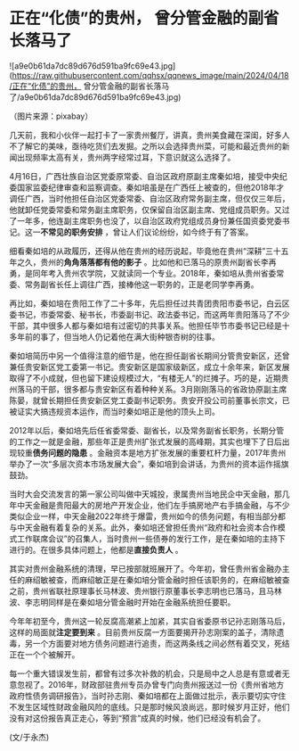 # 正在“化债”的贵州， 曾分管金融的副省长落马了

![a9e0b61da7dc89d676d591ba9fc69e43.jpg](https://raw.githubusercontent.com/qqhsx/qqnews_image/main/2024/04/18/正在“化债”的贵州， 曾分管金融的副省长落马了/a9e0b61da7dc89d676d591ba9fc69e43.jpg)

（图片来源：pixabay）

几天前，我和小伙伴一起打卡了一家贵州餐厅，讲真，贵州美食藏在深闺，好多人不了解它的美味，亟待吃货们去发掘。之所以会选择贵州菜，可能和最近贵州的新闻出现频率太高有关，贵州两字经常过耳，下意识就这么选择了。‍‍

4月16日，广西壮族自治区党委原常委、自治区政府原副主席秦如培，接受中央纪委国家监委纪律审查和监察调查。秦如培虽是在广西任上被查的，但他2018年才调任广西，当时他担任自治区党委常委、自治区政府常务副主席，但仅仅三年后，他就卸任党委常委和常务副主席职务，仅保留自治区副主席、党组成员职务。又过了一年多，他连副主席职务也没了，以自治区政府党组成员身份兼任国资委党委书记。这一**不常见的职务安排**
，曾让人们议论纷纷，如今终于有了答案。

细看秦如培的从政履历，还得从他在贵州的经历说起，毕竟他在贵州“深耕”三十五年之久，贵州的**角角落落都有他的影子**
。比如他和已落马的原贵州副省长李再勇，是同年考入贵州农学院，又就读同一个专业。2018年，秦如培从贵州省委常委、常务副省长任上调往广西，接棒他这一职务的，正是老同学李再勇。

再比如，秦如培在贵阳工作了二十多年，先后担任过共青团贵阳市委书记，白云区委书记，市委常委、秘书长，市委副书记、政法委书记，而这两年贵阳落马了不少干部，其中很多人都与秦如培有过密切的共事关系。他担任毕节市委书记已经是十多年前的事了，但当地人仍记着他在满大街种银杏树的往事。

秦如培简历中另一个值得注意的细节是，他在担任副省长期间分管贵安新区，还曾兼任贵安新区党工委第一书记。贵安新区是国家级新区，成立十余年来，新区发展取得了不小成就，但也留下建设规模过大，“有楼无人”的烂摊子。巧的是，近期贵州落马的干部，很多都与贵安新区有着种种关系。3月刚刚落马的省政协原副主席陈晏，就曾长期担任贵安新区党工委副书记职务。贵安开投公司前董事长宗文，已被证实大搞违规资本运作，而当时秦如培正是他的顶头上司。

2012年以后，秦如培先后任省委常委、副省长，以及常务副省长职务，长期分管的工作之一就是金融，那些年正是贵州扩张式发展的高峰期，其实也埋下了日后出现较重**债务问题的隐患**
。金融资本是地方扩张发展的重要杠杆力量，2017年贵州举办了一次“多层次资本市场发展大会”，秦如培到会讲话，为贵州的资本运作摇旗鼓劲。

当时大会交流发言的第一家公司叫做中天城投，隶属贵州当地民企中天金融，那几年中天金融是贵阳最大的房地产开发企业，他们左手搞房地产右手搞金融，与不少类似企业一样，中天金融2022年终于爆雷，贵州如今的债务问题，有相当部分都与中天金融有着复杂的关系。此外，秦如培还曾担任贵州“政府和社会资本合作模式工作联席会议”的召集人，当时贵州一些债券的发行工作，是在秦如培的主持下进行的。在很多具体问题上，他都是**直接负责人**
。

其实对贵州金融系统的清理，早已按部就班展开了。今年初，曾任贵州省金融办主任的麻绍敏被查，而麻绍敏正是在秦如培分管金融时担任该职务的，在麻绍敏被查之前，贵州省联社原理事长马林波、贵州银行原董事长李志明也已落马，且马林波、李志明同样是在秦如培分管金融时开始在金融系统担任要职。

今年年初至今，贵州这一轮反腐高潮紧上加紧，其实自省委原书记孙志刚落马后，这样的局面就**注定要到来**
。目前贵州反腐一方面要揭开孙志刚案的盖子，清除遗毒，另一个方面要对地方债务问题进行追责，而这两条线之间必然有着交叉，死结正在一个个被解开。

每一个重大错误发生前，都曾有过多次补救的机会，只是局中之人总是有意或者无意忽视了。2016年，财政部驻贵州专员办曾专门向贵州报送过一份《贵州省地方政府性债务调研报告》，当时孙志刚、秦如培都在上面做过批示，表示要切实守住不发生区域性财政金融风险的底线。只是那时候风浪尚远，那时候岁月正好，他们没有对这份报告真正走心，等到“预言”成真的时候，他们已经没有机会了。

(文/于永杰)

